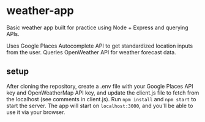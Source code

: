 # weather-app

Basic weather app built for practice using Node + Express and querying APIs.

Uses Google Places Autocomplete API to get standardized location inputs
from the user. Queries OpenWeather API for weather forecast data.

## setup

After cloning the repository, create a .env file with your Google Places API key
and OpenWeatherMap API key, and update the client.js file to fetch from
the localhost (see comments in client.js). Run `npm install` and `npm start`
to start the server. The app will start on `localhost:3000`, and
you'll be able to use it via your browser.
